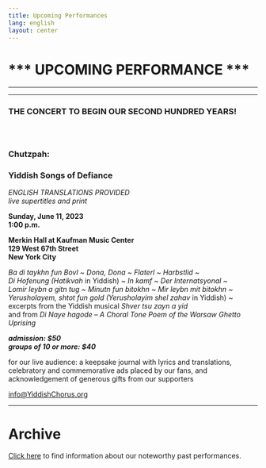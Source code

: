```yaml
---
title: Upcoming Performances
lang: english
layout: center
---
```


# *** UPCOMING PERFORMANCE ***

_____

*********

### THE CONCERT TO BEGIN OUR SECOND HUNDRED YEARS!
### &nbsp;
### Chutzpah:
### Yiddish Songs of Defiance

*ENGLISH TRANSLATIONS PROVIDED*  
*live supertitles and print*

**Sunday, June 11, 2023  
1:00 p.m.**

**Merkin Hall at Kaufman Music Center  
129 West 67th Street  
New York City**

*Ba di taykhn fun Bovl ~ Dona, Dona ~ Flaterl ~ Harbstlid ~  
Di Hofenung (Hatikvah* in Yiddish) ~ *In kamf ~ Der Internatsyonal ~  
Lomir leybn a gitn tug ~ Minutn fun bitokhn ~  Mir leybn mit bitokhn ~  
Yerusholayem, shtot fun gold (Yerusholayim shel zahav* in Yiddish) ~  
excerpts from the Yiddish musical *Shver tsu zayn a yid*  
and from *Di Naye hagode – A Choral Tone Poem of the Warsaw Ghetto Uprising*     

**_admission: $50_**  
**_groups of 10 or more: $40_**  

for our live audience: a keepsake journal with lyrics and translations, celebratory and commemorative ads placed by our fans, and acknowledgement of generous gifts from our supporters

[info@YiddishChorus.org](mailto:info@yiddishchorus.org)

_____

# Archive

[Click here](concerts_archive.html) to find information about our noteworthy past performances.

